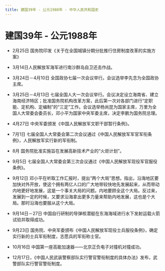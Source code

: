 ```yaml
---
title: 建国39年 - 公元1988年 - 中华人民共和国史
---
```


# 建国39年 - 公元1988年

+ 2月25日 国务院印发《关于在全国城镇分期分批推行住房制度改革的实施方案》

+ 3月14日人民解放军海军进行南沙群岛自卫还击作战。

+ 3月24日－4月10日 全国政协七届一次会议举行。会议选举李先念为全国政协主席。

+ 3月25日－4月13日 七届全国人大一次会议举行。会议决定设立海南省、建立海南经济特区；批准国务院机构改革方案，此后第一次对各部门进行“定职能、定机构、定编制”的“三定”工作。会议选举杨尚昆为国家主席，万里为全国人大常委会委员长，邓小平为国家中央军委主席，决定李鹏为国务院总理。

+ 4月27日 中央军委颁发《中国人民解放军文职干部暂行条例》。

+ 7月1日 七届全国人大常委会第二次会议通过《中国人民解放军军官军衔条例》，人民解放军实行新的军衔制。

+ 8月 国务院批准实施旨在发展高新技术产业的“火炬计划”。

+ 9月5日 七届全国人大常委会第三次会议通过《中国人民解放军现役军官服役条例》。

+ 9月12日 邓小平在听取工作汇报时，提出“两个大局”思想。指出，沿海地区要加快对外开放，使这个拥有两亿人口的广大地带较快地先发展起来，从而带动内地更好地发展，这是一个事关大局的问题。内地要顾全这个大局。反过来，发展到一定的时候，又要求沿海拿出更多力量来帮助内地发展，这也是个大局。那时沿海也要服从这个大局。

+ 9月14日－27日 中国自行研制的导弹核潜艇在东海海域进行水下发射运载火箭试验并取得成功。

+ 9月23日 国务院、中央军委颁布《中国人民解放军现役士兵服役条例》，确定实行新的士兵军衔制度，志愿兵的军衔称士官。

+ 10月16日 中国第一座高能加速器——北京正负电子对撞机对撞成功。

+ 12月17日，《中国人民武装警察部队实行警官警衔制度的具体办法》发布，武警部队实行警官警衔制度。